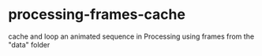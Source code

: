 # processing-frames-cache
cache and loop an animated sequence in Processing using frames from the "data" folder
